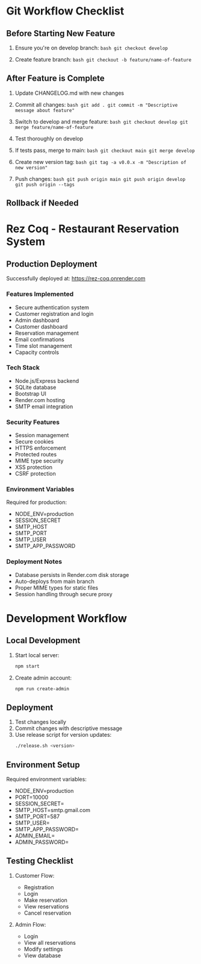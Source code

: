 # Git Workflow Checklist

## Before Starting New Feature
1. Ensure you're on develop branch:   ```bash
   git checkout develop   ```

2. Create feature branch:   ```bash
   git checkout -b feature/name-of-feature   ```

## After Feature is Complete
1. Update CHANGELOG.md with new changes
2. Commit all changes:   ```bash
   git add .
   git commit -m "Descriptive message about feature"   ```

3. Switch to develop and merge feature:   ```bash
   git checkout develop
   git merge feature/name-of-feature   ```

4. Test thoroughly on develop

5. If tests pass, merge to main:   ```bash
   git checkout main
   git merge develop   ```

6. Create new version tag:   ```bash
   git tag -a v0.0.x -m "Description of new version"   ```

7. Push changes:   ```bash
   git push origin main
   git push origin develop
   git push origin --tags   ```

## Rollback if Needed 

# Rez Coq - Restaurant Reservation System

## Production Deployment
Successfully deployed at: https://rez-coq.onrender.com

### Features Implemented
- Secure authentication system
- Customer registration and login
- Admin dashboard
- Customer dashboard
- Reservation management
- Email confirmations
- Time slot management
- Capacity controls

### Tech Stack
- Node.js/Express backend
- SQLite database
- Bootstrap UI
- Render.com hosting
- SMTP email integration

### Security Features
- Session management
- Secure cookies
- HTTPS enforcement
- Protected routes
- MIME type security
- XSS protection
- CSRF protection

### Environment Variables
Required for production:
- NODE_ENV=production
- SESSION_SECRET
- SMTP_HOST
- SMTP_PORT
- SMTP_USER
- SMTP_APP_PASSWORD

### Deployment Notes
- Database persists in Render.com disk storage
- Auto-deploys from main branch
- Proper MIME types for static files
- Session handling through secure proxy

# Development Workflow

## Local Development
1. Start local server:
   ```bash
   npm start
   ```

2. Create admin account:
   ```bash
   npm run create-admin
   ```

## Deployment
1. Test changes locally
2. Commit changes with descriptive message
3. Use release script for version updates:
   ```bash
   ./release.sh <version>
   ```

## Environment Setup
Required environment variables:
- NODE_ENV=production
- PORT=10000
- SESSION_SECRET=<secure-key>
- SMTP_HOST=smtp.gmail.com
- SMTP_PORT=587
- SMTP_USER=<email>
- SMTP_APP_PASSWORD=<app-password>
- ADMIN_EMAIL=<admin-email>
- ADMIN_PASSWORD=<admin-password>

## Testing Checklist
1. Customer Flow:
   - Registration
   - Login
   - Make reservation
   - View reservations
   - Cancel reservation

2. Admin Flow:
   - Login
   - View all reservations
   - Modify settings
   - View database